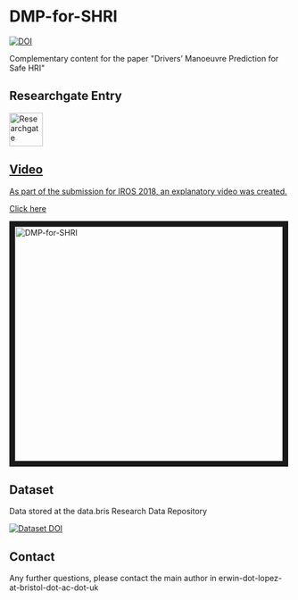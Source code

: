# DMP-for-SHRI

[![DOI](https://zenodo.org/badge/123431540.svg)](https://zenodo.org/badge/latestdoi/123431540)

Complementary content for the paper "Drivers’ Manoeuvre Prediction for Safe HRI"

## Researchgate Entry

<a href="https://www.researchgate.net/publication/327955431_Drivers'_Manoeuvre_Prediction_for_Safe_HRI"><img src="https://i1.rgstatic.net/ii/institution.image/AS%3A267458164789257%401440778403888_l" alt="Researchgate" width="60" height="60">

## Video

As part of the submission for IROS 2018, an explanatory video was created. 

[Click here](https://www.youtube.com/watch?v=2GDQ_VWTm90)

<a href="http://www.youtube.com/watch?feature=player_embedded&v=2GDQ_VWTm90
" target="_blank"><img src="http://img.youtube.com/vi/xKcksbD8KfI/0.jpg" 
alt="DMP-for-SHRI" width="480" height="420" border="10" /></a>

## Dataset

Data stored at the data.bris Research Data Repository

[![Dataset DOI](https://zenodo.org/badge/DOI/10.5523/bris.199qy8kf5h7b42x3izt3gpm674.svg)](https://doi.org/10.5523/bris.199qy8kf5h7b42x3izt3gpm674)

## Contact

Any further questions, please contact the main author in erwin-dot-lopez-at-bristol-dot-ac-dot-uk
